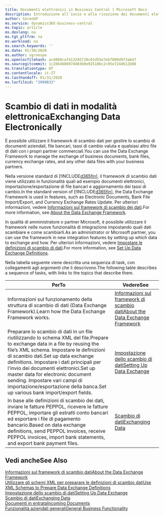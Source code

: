 ```yaml
---
title: Documenti elettronici in Business Central | Microsoft Docs
description: Introduzione all'invio e alla ricezione dei documenti elettronici in Business Central.
author: SorenGP
ms.service: dynamics365-business-central
ms.topic: article
ms.devlang: na
ms.tgt_pltfrm: na
ms.workload: na
ms.search.keywords: ''
ms.date: 01/30/2020
ms.author: sgroespe
ms.openlocfilehash: ac4060caf413245720c01d55e7ebf809d973a647
ms.sourcegitcommit: 1c286468697d403b9e925186c2c05e724d612b88
ms.translationtype: HT
ms.contentlocale: it-IT
ms.lasthandoff: 01/31/2020
ms.locfileid: "2999833"
---
```

# <a name="exchanging-data-electronically"></a><span data-ttu-id="c1b20-103">Scambio di dati in modalità elettronica</span><span class="sxs-lookup"><span data-stu-id="c1b20-103">Exchanging Data Electronically</span></span>
<span data-ttu-id="c1b20-104">È possibile utilizzare il framework di scambio dati per gestire lo scambio di documenti aziendali, file bancari, tassi di cambio valuta e qualsiasi altro file di dati con i propri partner commerciali.</span><span class="sxs-lookup"><span data-stu-id="c1b20-104">You can use the Data Exchange Framework to manage the exchange of business documents, bank files, currency exchange rates, and any other data files with your business partners.</span></span>

<span data-ttu-id="c1b20-105">Nella versione standard di [!INCLUDE[d365fin](includes/d365fin_md.md)], il framework di scambio dati viene utilizzato in funzionalità quali ad esempio documenti elettronici, importazione/esportazione di file bancari e aggiornamento dei tassi di cambio.</span><span class="sxs-lookup"><span data-stu-id="c1b20-105">In the standard version of [!INCLUDE[d365fin](includes/d365fin_md.md)], the Data Exchange Framework is used in features, such as Electronic Documents, Bank File Import/Export, and Currency Exchange Rates Update.</span></span> <span data-ttu-id="c1b20-106">Per ulteriori informazioni, vedere [Informazioni sul framework di scambio dei dati](across-about-the-data-exchange-framework.md).</span><span class="sxs-lookup"><span data-stu-id="c1b20-106">For more information, see [About the Data Exchange Framework](across-about-the-data-exchange-framework.md).</span></span>

<span data-ttu-id="c1b20-107">In qualità di amministratore o partner Microsoft, è possibile utilizzare il framework nelle nuove funzionalità di integrazione impostando quali dati scambiare e come scambiarli.</span><span class="sxs-lookup"><span data-stu-id="c1b20-107">As an administrator or Microsoft partner, you can use the framework in new integration features by setting up which data to exchange and how.</span></span> <span data-ttu-id="c1b20-108">Per ulteriori informazioni, vedere [Impostare le definizioni di scambio di dati](across-how-to-set-up-data-exchange-definitions.md).</span><span class="sxs-lookup"><span data-stu-id="c1b20-108">For more information, see [Set Up Data Exchange Definitions](across-how-to-set-up-data-exchange-definitions.md).</span></span>

<span data-ttu-id="c1b20-109">Nella tabella seguente viene descritta una sequenza di task, con collegamenti agli argomenti che li descrivono.</span><span class="sxs-lookup"><span data-stu-id="c1b20-109">The following table describes a sequence of tasks, with links to the topics that describe them.</span></span>  

|<span data-ttu-id="c1b20-110">Per</span><span class="sxs-lookup"><span data-stu-id="c1b20-110">To</span></span>|<span data-ttu-id="c1b20-111">Vedere</span><span class="sxs-lookup"><span data-stu-id="c1b20-111">See</span></span>|  
|--------|---------|  
|<span data-ttu-id="c1b20-112">Informazioni sul funzionamento della struttura di scambio di dati (Data Exchange Framework).</span><span class="sxs-lookup"><span data-stu-id="c1b20-112">Learn how the Data Exchange Framework works.</span></span>|[<span data-ttu-id="c1b20-113">Informazioni sul framework di scambio dati</span><span class="sxs-lookup"><span data-stu-id="c1b20-113">About the Data Exchange Framework</span></span>](across-about-the-data-exchange-framework.md)|  
|<span data-ttu-id="c1b20-114">Preparare lo scambio di dati in un file riutilizzando lo schema XML del file.</span><span class="sxs-lookup"><span data-stu-id="c1b20-114">Prepare to exchange data in a file by reusing the file’s XML schema.</span></span> <span data-ttu-id="c1b20-115">Impostare le definizioni di scambio dati.</span><span class="sxs-lookup"><span data-stu-id="c1b20-115">Set up data exchange definitions.</span></span> <span data-ttu-id="c1b20-116">Impostare i dati principali per l'invio dei documenti elettronici.</span><span class="sxs-lookup"><span data-stu-id="c1b20-116">Set up master data for electronic document sending.</span></span> <span data-ttu-id="c1b20-117">Impostare vari campi di importazione/esportazione della banca.</span><span class="sxs-lookup"><span data-stu-id="c1b20-117">Set up various bank import/export fields.</span></span>|[<span data-ttu-id="c1b20-118">Impostazione dello scambio di dati</span><span class="sxs-lookup"><span data-stu-id="c1b20-118">Setting Up Data Exchange</span></span>](across-set-up-data-exchange.md)|  
|<span data-ttu-id="c1b20-119">In base alle definizioni di scambio dei dati, inviare le fatture PEPPOL, ricevere le fatture PEPPOL, importare gli estratti conto bancari ed esportare i file di pagamento bancario.</span><span class="sxs-lookup"><span data-stu-id="c1b20-119">Based on data exchange definitions, send PEPPOL invoices, receive PEPPOL invoices, import bank statements, and export bank payment files.</span></span>|[<span data-ttu-id="c1b20-120">Scambio di dati</span><span class="sxs-lookup"><span data-stu-id="c1b20-120">Exchanging Data</span></span>](across-exchange-data.md)|  

## <a name="see-also"></a><span data-ttu-id="c1b20-121">Vedi anche</span><span class="sxs-lookup"><span data-stu-id="c1b20-121">See Also</span></span>  
[<span data-ttu-id="c1b20-122">Informazioni sul framework di scambio dati</span><span class="sxs-lookup"><span data-stu-id="c1b20-122">About the Data Exchange Framework</span></span>](across-about-the-data-exchange-framework.md)  
[<span data-ttu-id="c1b20-123">Utilizzare gli schemi XML per preparare le definizioni di scambio dati</span><span class="sxs-lookup"><span data-stu-id="c1b20-123">Use XML Schemas to Prepare Data Exchange Definitions</span></span>](across-how-to-use-xml-schemas-to-prepare-data-exchange-definitions.md)  
[<span data-ttu-id="c1b20-124">Impostazione dello scambio di dati</span><span class="sxs-lookup"><span data-stu-id="c1b20-124">Setting Up Data Exchange</span></span>](across-set-up-data-exchange.md)  
[<span data-ttu-id="c1b20-125">Scambio di dati</span><span class="sxs-lookup"><span data-stu-id="c1b20-125">Exchanging Data</span></span>](across-exchange-data.md)  
[<span data-ttu-id="c1b20-126">Documenti in entrata</span><span class="sxs-lookup"><span data-stu-id="c1b20-126">Incoming Documents</span></span>](across-income-documents.md)  
[<span data-ttu-id="c1b20-127">Funzionalità aziendali generali</span><span class="sxs-lookup"><span data-stu-id="c1b20-127">General Business Functionality</span></span>](ui-across-business-areas.md)
